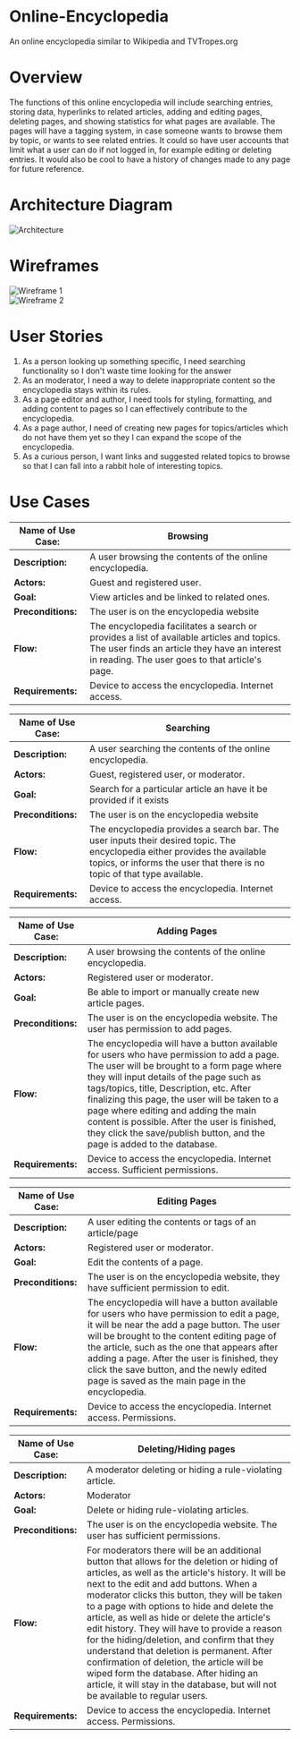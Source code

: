 # Online-Encyclopedia
An online encyclopedia similar to Wikipedia and TVTropes.org

# Overview
The functions of this online encyclopedia will include searching entries, storing data, hyperlinks to related articles, adding and editing pages, deleting pages, and showing statistics for what pages are available. The pages will have a tagging system, in case someone wants to browse them by topic, or wants to see related entries. It could so have user accounts that limit what a user can do if not logged in, for example editing or deleting entries. It would also be cool to have a history of changes made to any page for future reference.
# Architecture Diagram
![Architecture](Images/ArchitectureDiagram.png)

# Wireframes
![Wireframe 1](Images/WireFrames2.png)
<br>
![Wireframe 2](Images/WireFrames1.png)
<br>

# User Stories
1. As a person looking up something specific, I need searching functionality so I don't waste time looking for the answer 
2. As an moderator, I need a way to delete inappropriate content so the encyclopedia stays within its rules.
3. As a page editor and author, I need tools for styling, formatting, and adding content to pages so I can effectively contribute to the encyclopedia.
4. As a page author, I need of creating new pages for topics/articles which do not have them yet so they I can expand the scope of the encyclopedia.
5. As a curious person, I want links and suggested related topics to browse so that I can fall into a rabbit hole of interesting topics.
   
# Use Cases
| Name of Use Case: | Browsing |
| ---- | ---- |
| **Description:** | A user browsing the contents of the online encyclopedia. |
| **Actors:** | Guest and registered user. |
| **Goal:** | View articles and be linked to related ones. |
| **Preconditions:** | The user is on the encyclopedia website |
| **Flow:** | The encyclopedia facilitates a search or provides a list of available articles and topics. The user finds an article they have an interest in reading. The user goes to that article's page. |
| **Requirements:** | Device to access the encyclopedia. Internet access. |

| Name of Use Case: | Searching |
| ---- | ---- |
| **Description:** | A user searching the contents of the online encyclopedia. |
| **Actors:** | Guest, registered user, or moderator. |
| **Goal:** | Search for a particular article an have it be provided if it exists |
| **Preconditions:** | The user is on the encyclopedia website |
| **Flow:** | The encyclopedia provides a search bar. The user inputs their desired topic. The encyclopedia either provides the available topics, or informs the user that there is no topic of that type available. |
| **Requirements:** | Device to access the encyclopedia. Internet access. |

| Name of Use Case: | Adding Pages |
| ---- | ---- |
| **Description:** | A user browsing the contents of the online encyclopedia. |
| **Actors:** | Registered user or moderator. |
| **Goal:** | Be able to import or manually create new article pages. |
| **Preconditions:** | The user is on the encyclopedia website. The user has permission to add pages. |
| **Flow:** | The encyclopedia will have a button available for users who have permission to add a page. The user will be brought to a form page where they will input details of the page such as tags/topics, title, Description, etc. After finalizing this page, the user will be taken to a page where editing and adding the main content is possible. After the user is finished, they click the save/publish button, and the page is added to the database. |
| **Requirements:** | Device to access the encyclopedia. Internet access. Sufficient permissions. |

| Name of Use Case: | Editing Pages |
| ---- | ---- |
| **Description:** | A user editing the contents or tags of an article/page |
| **Actors:** | Registered user or moderator. |
| **Goal:** | Edit the contents of a page. |
| **Preconditions:** | The user is on the encyclopedia website, they have sufficient permission to edit. |
| **Flow:** | The encyclopedia will have a button available for users who have permission to edit a page, it will be near the add a page button. The user will be brought to the content editing page of the article, such as the one that appears after adding a page.  After the user is finished, they click the save button, and the newly edited page is saved as the main page in the encyclopedia. |
| **Requirements:** | Device to access the encyclopedia. Internet access. Permissions. |

| Name of Use Case: | Deleting/Hiding pages |
| ---- | ---- |
| **Description:** | A moderator deleting or hiding a rule-violating article. |
| **Actors:** | Moderator |
| **Goal:** | Delete or hiding rule-violating articles. |
| **Preconditions:** | The user is on the encyclopedia website. The user has sufficient permissions. |
| **Flow:** | For moderators there will be an additional button that allows for the deletion or hiding of articles, as well as the article's history. It will be next to the edit and add buttons. When a moderator clicks this button, they will be taken to a page with options to hide and delete the article, as well as hide or delete the article's edit history. They will have to provide a reason for the hiding/deletion, and confirm that they understand that deletion is permanent. After confirmation of deletion, the article will be wiped form the database. After hiding an article, it will stay in the database, but will not be available to regular users. |
| **Requirements:** | Device to access the encyclopedia. Internet access. Permissions. |
